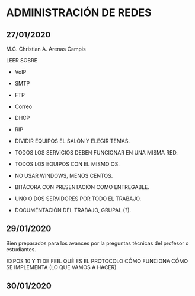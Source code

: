 # ADMINISTRACIÓN DE REDES

## 27/01/2020
M.C. Christian A. Arenas Campis

LEER SOBRE 
+ VoIP
+ SMTP
+ FTP
+ Correo
+ DHCP
+ RIP
	
+ DIVIDIR EQUIPOS EL SALÓN Y ELEGIR TEMAS.
+ TODOS LOS SERVICIOS DEBEN FUNCIONAR EN UNA MISMA RED.
+ TODOS LOS EQUIPOS CON EL MISMO OS.
+ NO USAR WINDOWS, MENOS CENTOS.
+ BITÁCORA CON PRESENTACIÓN COMO ENTREGABLE.
+ UNO O DOS SERVIDORES POR TODO EL TRABAJO.
+ DOCUMENTACIÓN DEL TRABAJO, GRUPAL (?).
	
## 29/01/2020
Bien preparados para los avances por la preguntas técnicas del profesor o estudiantes.

EXPOS 10 Y 11 DE FEB.
QUÉ ES EL PROTOCOLO
CÓMO FUNCIONA
CÓMO SE IMPLEMENTA \(LO QUE VAMOS A HACER\)

## 30/01/2020

